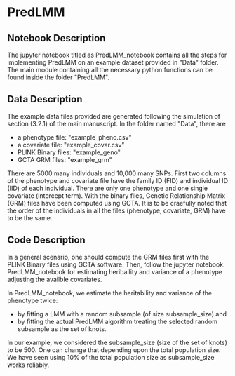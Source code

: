 # PredLMM

## Notebook Description

The jupyter notebook titled as PredLMM_notebook contains all the steps for implementing PredLMM on an example dataset provided in "Data" folder. The main module containing all the necessary python functions can be found inside the folder "PredLMM".

## Data Description

The example data files provided are generated following the simulation of section (3.2.1) of the main manuscript. In the folder named "Data", there are 

* a phenotype file: "example_pheno.csv"
* a covariate file: "example_covar.csv"
* PLINK Binary files: "example_geno"
* GCTA GRM files: "example_grm"

There are 5000 many individuals and 10,000 many SNPs. First two columns of the phenotype and covariate file have the family ID (FID) and individual ID (IID) of each individual. 
There are only one phenotype and one single covariate (intercept term). With the binary files, Genetic Relationship Matrix (GRM) files have been computed using GCTA. It is to be craefully noted that the order of the individuals in all the files (phenotype, covariate, GRM) have to be the same.


## Code Description

In a general scenario, one should compute the GRM files first with the PLINK Binary files using GCTA software. Then, follow the jupyter notebook: PredLMM_notebook for estimating heribaility and variance of a phenotype adjusting the availble covariates. 

In PredLMM_notebook, we estimate the heritability and variance of the phenotype twice:

* by fitting a LMM with a random subsample (of size subsample_size) and 
* by fitting the actual PredLMM algorithm treating the selected random subsample as the set of knots.

In our example, we considered the subsample_size (size of the set of knots) to be 500. One can change that depending upon the total population size. We have seen using 10% of the total population size as subsample_size works reliably. 



